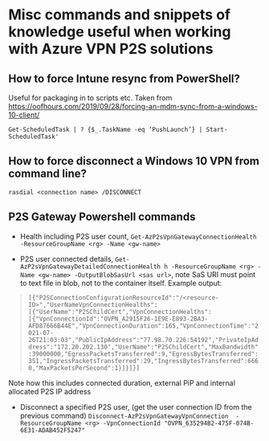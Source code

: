 # Misc commands and snippets of knowledge useful when working with Azure VPN P2S solutions

## How to force Intune resync from PowerShell?

Useful for packaging in to scripts etc. Taken from https://oofhours.com/2019/09/28/forcing-an-mdm-sync-from-a-windows-10-client/

`Get-ScheduledTask | ? {$_.TaskName -eq ‘PushLaunch’} | Start-ScheduledTask'`

## How to force disconnect a Windows 10 VPN from command line?

`rasdial <connection name> /DISCONNECT`

## P2S Gateway Powershell commands

- Health including P2S user count, `Get-AzP2sVpnGatewayConnectionHealth -ResourceGroupName <rg> -Name <gw-name>`

- P2S user connected details, `Get-AzP2sVpnGatewayDetailedConnectionHealth h -ResourceGroupName <rg> -Name <gw-name> -OutputBlobSasUrl <sas url>`, note SaS URI must point to text file in blob, not to the container itself. Example output:

> `[{"P2SConnectionConfigurationResourceId":"/<resource-ID>","UserNameVpnConnectionHealths":[{"UserName":"P2SChildCert","VpnConnectionHealths":[{"VpnConnectionId":"OVPN_A2915F26-1E9E-E893-2BA3-AFD87666B44E","VpnConnectionDuration":165,"VpnConnectionTime":"2021-07-26T21:03:03","PublicIpAddress":"77.98.70.226:54192","PrivateIpAddress":"172.20.202.130","UserName":"P2SChildCert","MaxBandwidth":39000000,"EgressPacketsTransferred":9,"EgressBytesTransferred":351,"IngressPacketsTransferred":29,"IngressBytesTransferred":6660,"MaxPacketsPerSecond":1}]}]}]`

Note how this includes connected duration, external PiP and internal allocated P2S IP address

- Disconnect a specified P2S user, (get the user connection ID from the previous command) `Disconnect-AzP2sVpnGatewayVpnConnection  -ResourceGroupName <rg> -VpnConnectionId "OVPN_635294B2-475F-074B-6E31-ADAB452F5247"`
